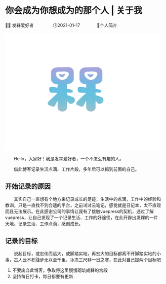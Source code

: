# 你会成为你想成为的那个人 | 关于我

:frowning_man: 发槑爱好者&nbsp;  &nbsp;  &nbsp;  &nbsp;  &nbsp;  &nbsp;  &nbsp;  &nbsp;   :clock3:2021-01-17&nbsp;  &nbsp;  &nbsp;  &nbsp;  &nbsp;  &nbsp;  &nbsp;  :file_folder:个人简介

![img](../assets/person.png) 



&emsp;&emsp;Hello，大家好！我是发槑爱好者，一个不怎么有趣的人。

&emsp;&emsp;借此博客记录生活点滴、工作片段，多年后可以抓到前面的自己。

## 开始记录的原因

&emsp;&emsp;其实自己一直想有个地方来记录成长的足迹，生活中的点滴，工作中的经验和教训，只是一直找不到合适的平台，之前试过云笔记，感觉就是日记本，太不直观而且无法展示。在此感谢公司的事情让我有了接触vuepress的契机，通过了解vuepress，让自己发现了一个记录生活、工作的好途径，在此开辟出发槑的一片天地，记录生活、工作点滴，感谢成长。

## 记录的目标

&emsp;&emsp;说起目标，或宏伟而远大，或脚踏实地，再宏大的目标都离不开脚踏实地的小事，古人云不积跬步无以至千里，冰冻三尺非一日之寒，在此对自己提两个目标吧

1. 不要废弃此博客，争取将这里慢慢砌筑成槑的宫殿
2. 坚持每日打卡，每日都要有更新